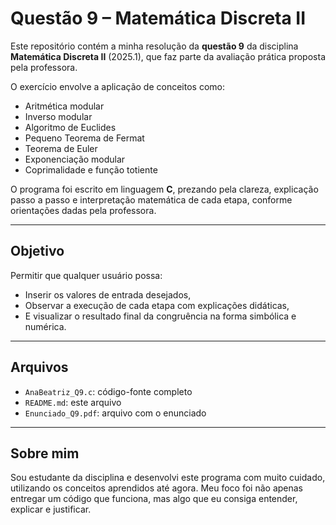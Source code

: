 # Questão 9 – Matemática Discreta II

Este repositório contém a minha resolução da **questão 9** da disciplina **Matemática Discreta II** (2025.1), que faz parte da avaliação prática proposta pela professora.

O exercício envolve a aplicação de conceitos como:

- Aritmética modular
- Inverso modular
- Algoritmo de Euclides
- Pequeno Teorema de Fermat
- Teorema de Euler
- Exponenciação modular
- Coprimalidade e função totiente

O programa foi escrito em linguagem **C**, prezando pela clareza, explicação passo a passo e interpretação matemática de cada etapa, conforme orientações dadas pela professora.

---

## Objetivo

Permitir que qualquer usuário possa:

- Inserir os valores de entrada desejados,
- Observar a execução de cada etapa com explicações didáticas,
- E visualizar o resultado final da congruência na forma simbólica e numérica.

---

## Arquivos

- `AnaBeatriz_Q9.c`: código-fonte completo
- `README.md`: este arquivo
- `Enunciado_Q9.pdf`: arquivo com o enunciado 

---

## Sobre mim

Sou estudante da disciplina e desenvolvi este programa com muito cuidado, utilizando os conceitos aprendidos até agora. Meu foco foi não apenas entregar um código que funciona, mas algo que eu consiga entender, explicar e justificar.



